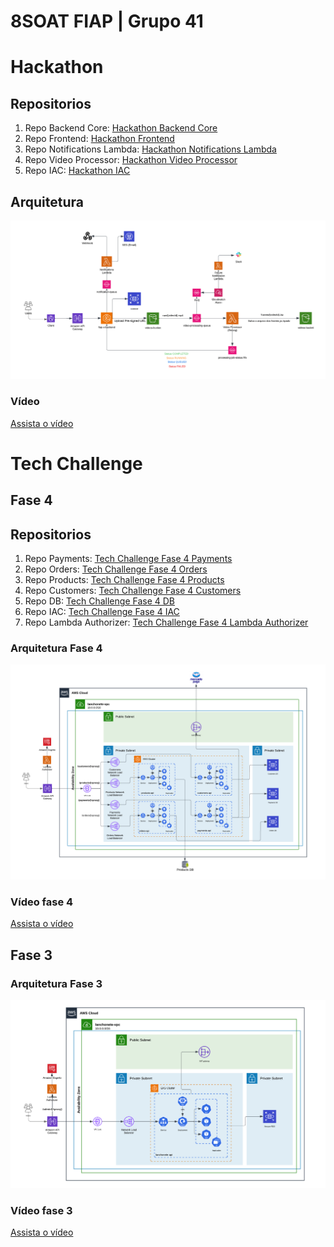# 8SOAT FIAP | Grupo 41

# Hackathon
## Repositorios
1. Repo Backend Core: [Hackathon Backend Core](https://github.com/8SOAT-GRUPO-41/hackathon-backend)
2. Repo Frontend: [Hackathon Frontend](https://github.com/8SOAT-GRUPO-41/hackathon-frontend)
3. Repo Notifications Lambda: [Hackathon Notifications Lambda](https://github.com/8SOAT-GRUPO-41/hackathon-notifications-lambda)
4. Repo Video Processor: [Hackathon Video Processor](https://github.com/8SOAT-GRUPO-41/hackathon-video-processor)
5. Repo IAC: [Hackathon IAC](https://github.com/8SOAT-GRUPO-41/hackathon-iac)

## Arquitetura
![Architecture Hackathon](architecture-hackathon.png)

### Vídeo
[Assista o vídeo]()

# Tech Challenge

## Fase 4
## Repositorios
1. Repo Payments: [Tech Challenge Fase 4 Payments](https://github.com/8SOAT-GRUPO-41/tech-challenge-fase-4-payments)
2. Repo Orders: [Tech Challenge Fase 4 Orders](https://github.com/8SOAT-GRUPO-41/tech-challenge-fase-4-orders)
3. Repo Products: [Tech Challenge Fase 4 Products](https://github.com/8SOAT-GRUPO-41/tech-challenge-fase-4-products)
4. Repo Customers: [Tech Challenge Fase 4 Customers](https://github.com/8SOAT-GRUPO-41/tech-challenge-fase-4-customers)
5. Repo DB: [Tech Challenge Fase 4 DB](https://github.com/8SOAT-GRUPO-41/tech-challenge-fase-3-db)
6. Repo IAC: [Tech Challenge Fase 4 IAC](https://github.com/8SOAT-GRUPO-41/tech-challenge-fase-3-iac)
7. Repo Lambda Authorizer: [Tech Challenge Fase 4 Lambda Authorizer](https://github.com/8SOAT-GRUPO-41/tech-challenge-fase-3-lambda)

### Arquitetura Fase 4
![Architecture Fase 4](architecture-fase-4.png)

### Vídeo fase 4
[Assista o vídeo](https://youtu.be/Mgy5OzQbONw?si=FoaSGl6vh6n7-naq)

## Fase 3

### Arquitetura Fase 3
![Architecture](architecture.png)

### Vídeo fase 3
[Assista o vídeo](https://youtu.be/KqPtQx3bTxE)
